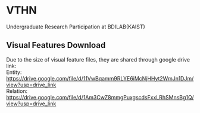 # VTHN
Undergraduate Research Participation at BDILAB(KAIST) 

## Visual Features Download
Due to the size of visual feature files, they are shared through google drive link:<br>
Entity: https://drive.google.com/file/d/11VwBqamm9RLYE6iMcNjHHyt2WmJn1DJm/view?usp=drive_link<br>
Relation: https://drive.google.com/file/d/1Am3CwZ8mmgPuxgscdsFxxLRhSMnsBg1Q/view?usp=drive_link
